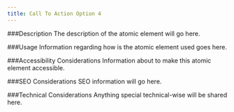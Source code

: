 ```yaml
---
title: Call To Action Option 4
---
```


###Description
The description of the atomic element will go here.

###Usage
Information regarding how is the atomic element used goes here.

###Accessibility Considerations
Information about to make this atomic element accessible.

###SEO Considerations
SEO information will go here.

###Technical Considerations
Anything special technical-wise will be shared here.

